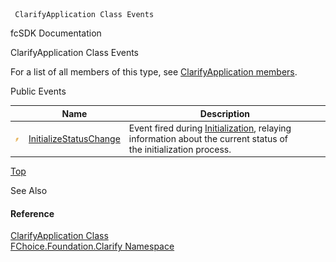 ﻿     ClarifyApplication Class Events                                                   

fcSDK Documentation

ClarifyApplication Class Events

For a list of all members of this type, see [ClarifyApplication members](fcSDK~FChoice.Foundation.Clarify.ClarifyApplication_members.md).

Public Events

|   | Name | Description |
| --- | --- | --- |
| ![Public Event](dotnetimages/publicEvent.png) | [InitializeStatusChange](fcSDK~FChoice.Foundation.Clarify.ClarifyApplication~InitializeStatusChange_EV.md) | Event fired during [Initialization](fcSDK~FChoice.Foundation.Clarify.ClarifyApplication~Initialize.md), relaying information about the current status of the initialization process.   |

[Top](#top)

See Also

#### Reference

[ClarifyApplication Class](fcSDK~FChoice.Foundation.Clarify.ClarifyApplication.md)  
[FChoice.Foundation.Clarify Namespace](fcSDK~FChoice.Foundation.Clarify_namespace.md)